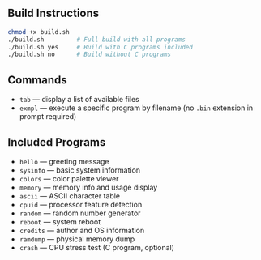 ## Build Instructions

```bash
chmod +x build.sh
./build.sh         # Full build with all programs
./build.sh yes     # Build with C programs included
./build.sh no      # Build without C programs
```

## Commands

- `tab` — display a list of available files
- `exmpl` — execute a specific program by filename (no `.bin` extension in prompt required)

## Included Programs

- `hello` — greeting message  
- `sysinfo` — basic system information  
- `colors` — color palette viewer  
- `memory` — memory info and usage display  
- `ascii` — ASCII character table  
- `cpuid` — processor feature detection  
- `random` — random number generator  
- `reboot` — system reboot  
- `credits` — author and OS information  
- `ramdump` — physical memory dump  
- `crash` — CPU stress test (C program, optional)
